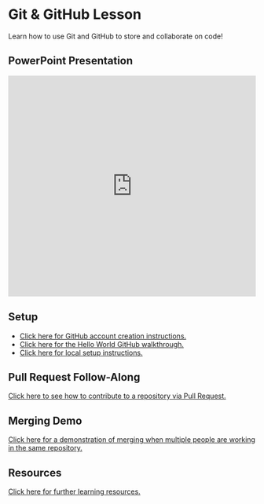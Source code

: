 # Git & GitHub Lesson
Learn how to use Git and GitHub to store and collaborate on code!

## PowerPoint Presentation
<iframe src='https://view.officeapps.live.com/op/embed.aspx?src=https://hylandtechclub.com/capstone/SoftwareDevTeamsLesson/Presentation.pptx' width='100%' height='450px' frameborder='0'></iframe>

## Setup
- [Click here for GitHub account creation instructions.](MakeAGitHubAccount.md)
- [Click here for the Hello World GitHub walkthrough.](https://guides.github.com/activities/hello-world/)
- [Click here for local setup instructions.](LocalSetup.md)

## Pull Request Follow-Along
[Click here to see how to contribute to a repository via Pull Request.](PullRequestFollowAlong.md)

## Merging Demo
[Click here for a demonstration of merging when multiple people are working in the same repository.](MergeChanges.md)

## Resources
[Click here for further learning resources.](Resources.md)
